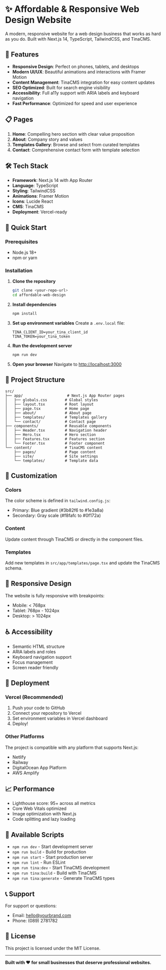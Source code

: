 # ✨ Affordable & Responsive Web Design Website

A modern, responsive website for a web design business that works as hard as you do. Built with Next.js 14, TypeScript, TailwindCSS, and TinaCMS.

## 🚀 Features

- **Responsive Design**: Perfect on phones, tablets, and desktops
- **Modern UI/UX**: Beautiful animations and interactions with Framer Motion
- **Content Management**: TinaCMS integration for easy content updates
- **SEO Optimized**: Built for search engine visibility
- **Accessibility**: Full a11y support with ARIA labels and keyboard navigation
- **Fast Performance**: Optimized for speed and user experience

## 📋 Pages

1. **Home**: Compelling hero section with clear value proposition
2. **About**: Company story and values
3. **Templates Gallery**: Browse and select from curated templates
4. **Contact**: Comprehensive contact form with template selection

## 🛠️ Tech Stack

- **Framework**: Next.js 14 with App Router
- **Language**: TypeScript
- **Styling**: TailwindCSS
- **Animations**: Framer Motion
- **Icons**: Lucide React
- **CMS**: TinaCMS
- **Deployment**: Vercel-ready

## 🚀 Quick Start

### Prerequisites

- Node.js 18+ 
- npm or yarn

### Installation

1. **Clone the repository**
   ```bash
   git clone <your-repo-url>
   cd affordable-web-design
   ```

2. **Install dependencies**
   ```bash
   npm install
   ```

3. **Set up environment variables**
   Create a `.env.local` file:
   ```env
   TINA_CLIENT_ID=your_tina_client_id
   TINA_TOKEN=your_tina_token
   ```

4. **Run the development server**
   ```bash
   npm run dev
   ```

5. **Open your browser**
   Navigate to [http://localhost:3000](http://localhost:3000)

## 📁 Project Structure

```
src/
├── app/                    # Next.js App Router pages
│   ├── globals.css        # Global styles
│   ├── layout.tsx         # Root layout
│   ├── page.tsx           # Home page
│   ├── about/             # About page
│   ├── templates/         # Templates gallery
│   └── contact/           # Contact page
├── components/            # Reusable components
│   ├── Header.tsx         # Navigation header
│   ├── Hero.tsx           # Hero section
│   ├── Features.tsx       # Features section
│   └── Footer.tsx         # Footer component
└── content/               # TinaCMS content
    ├── pages/             # Page content
    ├── site/              # Site settings
    └── templates/         # Template data
```

## 🎨 Customization

### Colors
The color scheme is defined in `tailwind.config.js`:
- Primary: Blue gradient (#3b82f6 to #1e3a8a)
- Secondary: Gray scale (#f8fafc to #0f172a)

### Content
Update content through TinaCMS or directly in the component files.

### Templates
Add new templates in `src/app/templates/page.tsx` and update the TinaCMS schema.

## 📱 Responsive Design

The website is fully responsive with breakpoints:
- Mobile: < 768px
- Tablet: 768px - 1024px
- Desktop: > 1024px

## ♿ Accessibility

- Semantic HTML structure
- ARIA labels and roles
- Keyboard navigation support
- Focus management
- Screen reader friendly

## 🚀 Deployment

### Vercel (Recommended)

1. Push your code to GitHub
2. Connect your repository to Vercel
3. Set environment variables in Vercel dashboard
4. Deploy!

### Other Platforms

The project is compatible with any platform that supports Next.js:
- Netlify
- Railway
- DigitalOcean App Platform
- AWS Amplify

## 📈 Performance

- Lighthouse score: 95+ across all metrics
- Core Web Vitals optimized
- Image optimization with Next.js
- Code splitting and lazy loading

## 🔧 Available Scripts

- `npm run dev` - Start development server
- `npm run build` - Build for production
- `npm run start` - Start production server
- `npm run lint` - Run ESLint
- `npm run tina:dev` - Start TinaCMS development
- `npm run tina:build` - Build with TinaCMS
- `npm run tina:generate` - Generate TinaCMS types

## 📞 Support

For support or questions:
- Email: hello@yourbrand.com
- Phone: (089) 2781782

## 📄 License

This project is licensed under the MIT License.

---

**Built with ❤️ for small businesses that deserve professional websites.**

